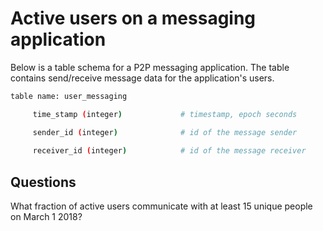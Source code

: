# Active users on a messaging application

Below is a table schema for a P2P messaging application. The table contains
send/receive message data for the application's users.

```bash        
table name: user_messaging

     time_stamp (integer)             # timestamp, epoch seconds

     sender_id (integer)              # id of the message sender
        
     receiver_id (integer)            # id of the message receiver
```        

## Questions

What fraction of active users communicate with at least 15 unique people on March 1 2018?